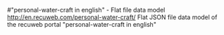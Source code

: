 #"personal-water-craft in english" - Flat file data model
http://en.recuweb.com/personal-water-craft/
Flat JSON file data model of the recuweb portal "personal-water-craft in english"
